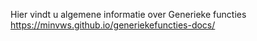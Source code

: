 Hier vindt u algemene informatie over Generieke functies 
https://minvws.github.io/generiekefuncties-docs/

